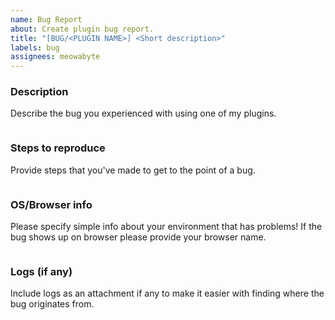 ```yaml
---
name: Bug Report
about: Create plugin bug report.
title: "[BUG/<PLUGIN NAME>] <Short description>"
labels: bug
assignees: meowabyte
---
```


### Description

Describe the bug you experienced with using one of my plugins.

```

```

### Steps to reproduce

Provide steps that you've made to get to the point of a bug.

```

```

### OS/Browser info

Please specify simple info about your environment that has problems! If the bug shows up on browser please provide your browser name.

```

```

### Logs (if any)

Include logs as an attachment if any to make it easier with finding where the bug originates from.

